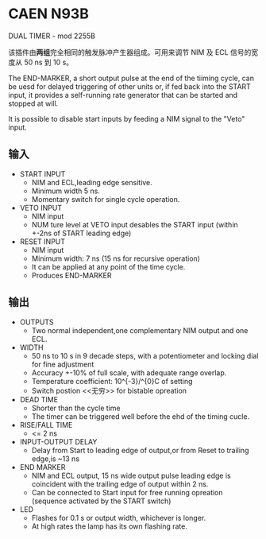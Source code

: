 <!-- N93B.md --- 
;; 
;; Description: 
;; Author: Hongyi Wu(吴鸿毅)
;; Email: wuhongyi@qq.com 
;; Created: 四 2月 16 20:22:35 2017 (+0800)
;; Last-Updated: 五 2月 17 16:39:14 2017 (+0800)
;;           By: Hongyi Wu(吴鸿毅)
;;     Update #: 2
;; URL: http://wuhongyi.cn -->

# CAEN N93B

DUAL TIMER - mod 2255B

该插件由**两组**完全相同的触发脉冲产生器组成。可用来调节 NIM 及 ECL 信号的宽度从 50 ns 到 10 s。 

The END-MARKER, a short output pulse at the end of the tiiming cycle, can be uesd for delayed triggering of other units or, if fed back into the START input, it provides a self-running rate generator that can be started and stopped at will.


It is possible to disable start inputs by feeding a NIM signal to the "Veto" input.



## 输入

- START INPUT
	- NIM and ECL,leading edge sensitive.
	- Minimum width 5 ns.
	- Momentary switch for single cycle operation.
- VETO INPUT
	- NIM input
	- NUM ture level at VETO input desables the START input (within +-2ns of START leading edge)
- RESET INPUT
	- NIM input
	- Minimum width: 7 ns (15 ns for recursive operation)
	- It can be applied at any point of the time cycle.
	- Produces END-MARKER

## 输出

- OUTPUTS
	- Two normal independent,one complementary NIM output and one ECL.
- WIDTH
	- 50 ns to 10 s in 9 decade steps, with a potentiometer and locking dial for fine adjustment
	- Accuracy +-10% of full scale, with adequate range overlap.
	- Temperature coefficient: 10^{-3}/^{0}C of setting
	- Switch postion <<无穷>> for bistable opreation
- DEAD TIME
	- Shorter than the cycle time
	- The timer can be triggered well before the ehd of the timing cucle.
- RISE/FALL TIME
	- <= 2 ns
- INPUT-OUTPUT DELAY
	- Delay from Start to leading edge of output,or from Reset to trailing edge,is ~13 ns
- END MARKER
	- NIM and ECL output, 15 ns wide output pulse leading edge is coincident with the trailing edge of output within 2 ns.
	- Can be connected to Start input for free running opreation (sequence activated by the START switch)
- LED
	- Flashes for 0.1 s or output width, whichever is longer.
	- At high rates the lamp has its own flashing rate.


<!-- N93B.md ends here -->

